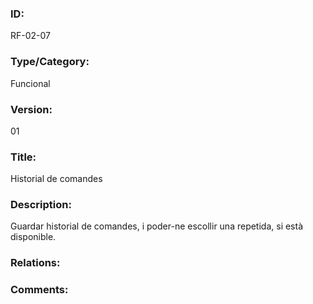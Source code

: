 ### ID:

RF-02-07

### Type/Category:

Funcional

### Version:

01

### Title: 

Historial de comandes

### Description:

Guardar historial de comandes, i poder-ne escollir una repetida, si està disponible. 

### Relations:



### Comments:


